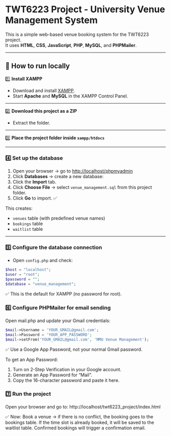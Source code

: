 # TWT6223 Project - University Venue Management System

This is a simple web-based venue booking system for the TWT6223 project.  
It uses **HTML**, **CSS**, **JavaScript**, **PHP**, **MySQL**, and **PHPMailer**.

---

## 📌 How to run locally

1️⃣ **Install XAMPP**

- Download and install [XAMPP](https://www.apachefriends.org/).
- Start **Apache** and **MySQL** in the XAMPP Control Panel.

---

2️⃣ **Download this project as a ZIP**

- Extract the folder.

---

3️⃣ **Place the project folder inside `xampp/htdocs`**

---

### 4️⃣ Set up the database

1. Open your browser → go to [http://localhost/phpmyadmin](http://localhost/phpmyadmin)
2. Click **Databases** → create a new database:
3. Click the **Import** tab.
4. Click **Choose File** → select `venue_management.sql` from this project folder.
5. Click **Go** to import. ✅
 
This creates:
- `venues` table (with predefined venue names)
- `bookings` table
- `waitlist` table

---

### 5️⃣ Configure the database connection

- Open `config.php` and check:
```php
$host = "localhost";
$user = "root";
$password = "";
$database = "venue_management";
```
✅ This is the default for XAMPP (no password for root).

### 6️⃣ Configure PHPMailer for email sending

Open mail.php and update your Gmail credentials:
```php
$mail->Username = 'YOUR_GMAIL@gmail.com';
$mail->Password = 'YOUR_APP_PASSWORD';
$mail->setFrom('YOUR_GMAIL@gmail.com', 'MMU Venue Management');
```
✅ Use a Google App Password, not your normal Gmail password.

To get an App Password:
1. Turn on 2-Step Verification in your Google account.
2. Generate an App Password for “Mail”.
3. Copy the 16-character password and paste it here.

### 7️⃣ Run the project

Open your browser and go to:
http://localhost/twt6223_project/index.html

✅ Now:
    Book a venue → if there is no conflict, the booking goes to the bookings table.
    If the time slot is already booked, it will be saved to the waitlist table.
    Confirmed bookings will trigger a confirmation email.


